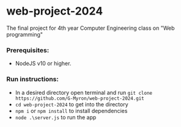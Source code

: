# web-project-2024
The final project for 4th year Computer Engineering class on "Web programming"


### Prerequisites:
- NodeJS v10 or higher.

### Run instructions:
- In a desired directory open terminal and run `git clone https://github.com/G-Myron/web-project-2024.git`
- `cd web-project-2024` to get into the directory
- `npm i` or `npm install` to install dependencies
- `node .\server.js` to run the app

